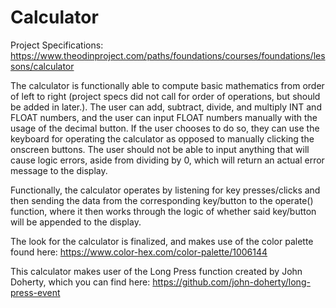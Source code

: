 # Calculator

Project Specifications: https://www.theodinproject.com/paths/foundations/courses/foundations/lessons/calculator

The calculator is functionally able to compute basic mathematics from order of left to right (project specs did not call for order of operations, but should be added in later.). The user can add, subtract, divide, and multiply INT and FLOAT numbers, and the user can input FLOAT numbers manually with the usage of the decimal button. If the user chooses to do so, they can use the keyboard for operating the calculator as opposed to manually clicking the onscreen buttons. The user should not be able to input anything that will cause logic errors, aside from dividing by 0, which will return an actual error message to the display.

Functionally, the calculator operates by listening for key presses/clicks and then sending the data from the corresponding key/button to the 
operate() function, where it then works through the logic of whether said key/button will be appended to the display.

The look for the calculator is finalized, and makes use of the color palette found here: https://www.color-hex.com/color-palette/1006144

This calculator makes user of the Long Press function created by John Doherty, which you can find here: https://github.com/john-doherty/long-press-event